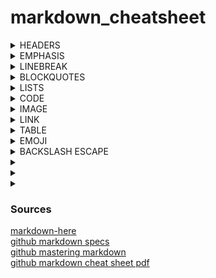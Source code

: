 # markdown_cheatsheet

<details><summary> HEADERS </summary>
<p>
  
```markdown
# h1
## h2
### h3
#### h4
##### h5
###### h6
```
# h1
## h2
### h3
#### h4
##### h5
###### h6

</p>
</details>

<details><summary> EMPHASIS </summary>
<p>

```markdown
*This text will be italic*  
_This will also be italic_  
**This text will be bold**  
__This will also be bold__  
*You **can** combine them*  
_**or use both together**_
```

*This text will be italic*  
_This will also be italic_  
**This text will be bold**  
__This will also be bold__  
*You **can** combine them*  
_**or use both together**_

</p>
</details>

<details><summary> LINEBREAK </summary>
<p>
  
```
Hello  (<-- no spaces)
World
```

Hello
World

---
 
```
Hello  (<-- one spaces)
World
```

Hello 
World

---

```
Hello  (<-- two spaces)
World
```

Hello  
World

---

```
Hello
World
```

Hello
World

---

```
Hello<br/>
World
```

Hello<br/>
World

---

```
Hello

World
```

Hello

World

---

```
hello\
world
```

hello\
world


</p>
</details>

<details><summary> BLOCKQUOTES </summary>
<p>

```markdown
As Kanye West said:

> We're living the future so
> the present is our past.
```

As Kanye West said:

> We're living the future so
> the present is our past.

</p>
</details>

<details><summary> LISTS </summary>
<p>

#### Unordered

```markdown
* Item 1
* Item 2
  * Item 2a
  * Item 2b
```

* Item 1
* Item 2
  * Item 2a
  * Item 2b
  
---

#### Ordered

```markdown
1. Item 1
1. Item 2
1. Item 3
   1. Item 3a
   1. Item 3b
```

1. Item 1
1. Item 2
1. Item 3
   1. Item 3a
   1. Item 3b
  
---  

 #### Task List
 
 ```markdown
- [x] @mentions, #refs, [links](), **formatting**, and <del>tags</del> supported
- [x] list syntax required (any unordered or ordered list supported)
- [x] this is a complete item
- [ ] this is an incomplete item
 ```
 
- [x] @mentions, #refs, [links](), **formatting**, and <del>tags</del> supported
- [x] list syntax required (any unordered or ordered list supported)
- [x] this is a complete item
- [ ] this is an incomplete item

</p>
</details>


<details><summary> CODE </summary>
<p>
  
#### inline code

```markdown
the `print()` functions prints text
```

the `print()` functions prints text

---

#### block code

````markdown
this is a Python function:
```python
def foo(bar):
  print(bar)
```
````

```python
def foo(bar):
  print(bar)
```

</p>
</details>

<details><summary> IMAGE </summary>
<p>

```markdown
![wikipedia logo](https://upload.wikimedia.org/wikipedia/commons/8/80/Wikipedia-logo-v2.svg)
```

![wikipedia logo](https://upload.wikimedia.org/wikipedia/commons/8/80/Wikipedia-logo-v2.svg)

</p>
</details>


<details><summary> LINK </summary>
<p>

```markdown
[www.wikipadia.org](http://www.wikipedia.org)  
http://www.github.com/
```
[www.wikipadia.org](http://www.wikipedia.org)  
http://www.github.com/

</p>
</details>

<details><summary> TABLE </summary>
<p>

```markdown
First Header | Second Header
------------ | -------------
Content from cell 1 | Content from cell 2
Content in the first column | Content in the second column
```

First Header | Second Header
------------ | -------------
Content from cell 1 | Content from cell 2
Content in the first column | Content in the second column

</p>
</details>



<details><summary> EMOJI </summary>
<p>

```markdown
:+1: :sparkles: :camel: :tada: :rocket: :metal: :octocat:
```

:+1: :sparkles: :camel: :tada: :rocket: :metal: :octocat

[https://github.com/ikatyang/emoji-cheat-sheet/blob/master/README.md](https://github.com/ikatyang/emoji-cheat-sheet/blob/master/README.md)  
[www.emoji-cheat-sheet.com](www.emoji-cheat-sheet.com)

</p>
</details>


<details><summary> BACKSLASH ESCAPE </summary>
<p>

```markdown
\*literal asterisks\*
```

\*literal asterisks\*

Markdown provides backslash escapes for the following characters:
\\    backslash  
\`   backtick  
\*    asterisk  
\_    underscore  
\{\}   curly braces  
\[\]   square brackets  
\(\)   parentheses  
\#    hash mark  
\+    plus sign  
\-    minus sign (hyphen)  
\.     dot  
\!     exclamation mark  

</p>
</details>

<details><summary> </summary>
<p>

```markdown

```

</p>
</details>

<details><summary> </summary>
<p>

```markdown

```

</p>
</details>

<details><summary> </summary>
<p>

```markdown

```

</p>
</details>

### Sources

[markdown-here](https://github.com/adam-p/markdown-here/wiki/Markdown-Here-Cheatsheet)  
[github markdown specs](https://github.github.com/gfm/)  
[github mastering markdown](https://guides.github.com/features/mastering-markdown/)  
[github markdown cheat sheet pdf](https://guides.github.com/pdfs/markdown-cheatsheet-online.pdf)  

